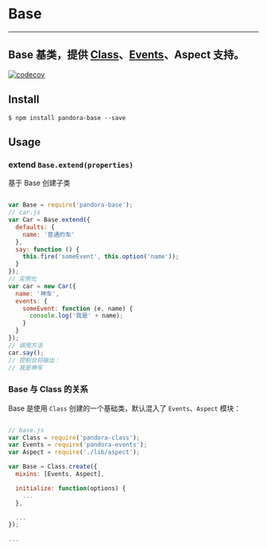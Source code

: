 # Base

---
Base 基类，提供 [Class](https://github.com/pandorajs/class)、[Events](https://github.com/pandorajs/events)、Aspect 支持。
---

[![codecov](https://codecov.io/gh/pandorajs/base/branch/master/graph/badge.svg)](https://codecov.io/gh/pandorajs/base)


## Install

```
$ npm install pandora-base --save
```

## Usage


### extend `Base.extend(properties)`

基于 Base 创建子类

```js

var Base = require('pandora-base');
// car.js
var Car = Base.extend({
  defaults: {
    name: '普通的车'
  },
  say: function () {
    this.fire('someEvent', this.option('name'));
  }
});
// 实例化
var car = new Car({
  name: '神车',
  events: {
    someEvent: function (e, name) {
      console.log('我是' + name);
    }
  }
});
// 调用方法
car.say();
// 控制台将输出：
// 我是神车
```

### Base 与 Class 的关系

Base 是使用 `Class` 创建的一个基础类，默认混入了  `Events`、`Aspect` 模块：

```js

// base.js
var Class = require('pandora-class');
var Events = require('pandora-events');
var Aspect = require('./lib/aspect');

var Base = Class.create({
  mixins: [Events, Aspect],

  initialize: function(options) {
    ...
  },

  ...
});

...

```
